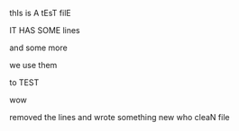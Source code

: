 thIs is A tEsT filE

IT HAS SOME lines

and some more

we use them

to TEST

wow

removed the lines
and wrote something new
who
cleaN file

